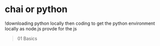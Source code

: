 # chai or python

!downloading python locally then coding to get the python environment locally as node.js provde for the js

> 01 Basics
